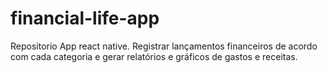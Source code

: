 # financial-life-app
Repositorio App react native. Registrar lançamentos financeiros de acordo com cada categoria e gerar relatórios e gráficos de gastos e receitas.
